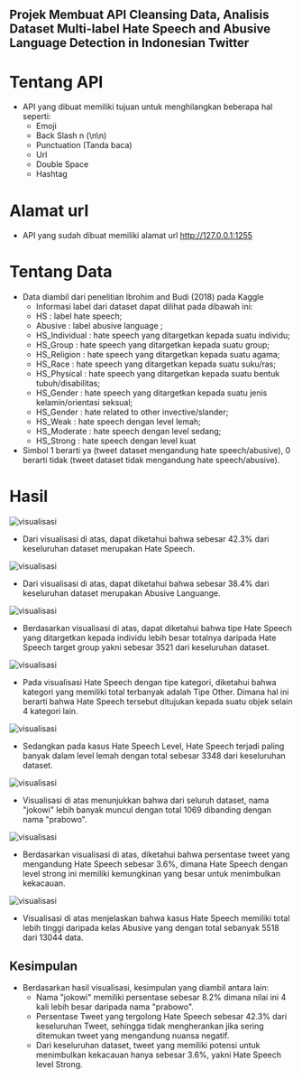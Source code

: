 ##  Projek Membuat API Cleansing Data, Analisis Dataset Multi-label Hate Speech and Abusive Language Detection in Indonesian Twitter

# Tentang API
 - API yang dibuat memiliki tujuan untuk menghilangkan beberapa hal seperti:
    - Emoji
    - Back Slash n (\n\n)
    - Punctuation (Tanda baca)
    - Url
    - Double Space
    - Hashtag

# Alamat url
 - API yang sudah dibuat memiliki alamat url http://127.0.0.1:1255

# Tentang Data
 - Data diambil dari penelitian Ibrohim and Budi (2018) pada Kaggle 
    - Informasi label dari dataset dapat dilihat pada dibawah ini:
    - HS : label hate speech;
    - Abusive : label abusive language ;
    - HS_Individual : hate speech yang ditargetkan kepada suatu individu;
    - HS_Group : hate speech yang ditargetkan kepada suatu group;
    - HS_Religion : hate speech yang ditargetkan kepada suatu agama;
    - HS_Race : hate speech yang ditargetkan kepada suatu suku/ras;
    - HS_Physical : hate speech yang ditargetkan kepada suatu bentuk tubuh/disabilitas;
    - HS_Gender : hate speech yang ditargetkan kepada suatu jenis kelamin/orientasi seksual;
    - HS_Gender : hate related to other invective/slander;
    - HS_Weak : hate speech dengan level lemah;
    - HS_Moderate : hate speech dengan level sedang;
    - HS_Strong : hate speech dengan level kuat
 - Simbol 1 berarti ya (tweet dataset mengandung hate speech/abusive), 0 berarti tidak (tweet dataset tidak mengandung hate speech/abusive).


# Hasil 

![visualisasi](images/vi1.PNG)
- Dari visualisasi di atas, dapat diketahui bahwa sebesar 42.3% dari keseluruhan dataset merupakan Hate Speech.

![visualisasi](images/vi9.PNG)
- Dari visualisasi di atas, dapat diketahui bahwa sebesar 38.4% dari keseluruhan dataset merupakan Abusive Languange.

![visualisasi](images/vi3.PNG)
- Berdasarkan visualisasi di atas, dapat diketahui bahwa tipe Hate Speech yang ditargetkan kepada individu lebih besar totalnya daripada Hate Speech target group yakni sebesar 3521 dari keseluruhan dataset.

![visualisasi](images/vi4.PNG)
- Pada visualisasi Hate Speech dengan tipe kategori, diketahui bahwa kategori yang memiliki total terbanyak adalah Tipe Other. Dimana hal ini berarti bahwa Hate Speech tersebut ditujukan kepada suatu objek selain 4 kategori lain.

![visualisasi](images/vi5.PNG)
- Sedangkan pada kasus Hate Speech Level, Hate Speech terjadi paling banyak dalam level lemah dengan total sebesar 3348 dari keseluruhan dataset.

![visualisasi](images/vi6.PNG)
- Visualisasi di atas menunjukkan bahwa dari seluruh dataset, nama "jokowi" lebih banyak muncul dengan total 1069 dibanding dengan nama "prabowo".

![visualisasi](images/vi7.PNG)
- Berdasarkan visualisasi di atas, diketahui bahwa persentase tweet yang mengandung Hate Speech sebesar 3.6%, dimana Hate Speech dengan level strong ini memiliki kemungkinan yang besar untuk menimbulkan kekacauan.

![visualisasi](images/vi2.PNG)
- Visualisasi di atas menjelaskan bahwa kasus Hate Speech memiliki total lebih tinggi daripada kelas Abusive yang dengan total sebanyak 5518 dari 13044 data.


## Kesimpulan
- Berdasarkan hasil visualisasi, kesimpulan yang diambil antara lain:
    - Nama "jokowi" memiliki persentase sebesar 8.2% dimana nilai ini 4 kali lebih besar daripada nama "prabowo".
    - Persentase Tweet yang tergolong Hate Speech sebesar 42.3% dari keseluruhan Tweet, sehingga tidak mengherankan jika  sering ditemukan tweet yang mengandung nuansa negatif.
    - Dari keseluruhan dataset, tweet yang memiliki potensi untuk menimbulkan kekacauan hanya sebesar 3.6%, yakni Hate Speech level Strong.






